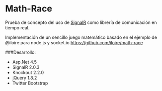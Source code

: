 Math-Race
=========

Prueba de concepto del uso de [SignalR](https://github.com/SignalR/SignalR) como librería de comunicación en tiempo real.

Implementación de un sencillo juego matemático basado en el ejemplo de @iloire para node.js y socket.io https://github.com/iloire/math-race

###Desarrollo:
* Asp.Net 4.5
* SignalR 2.0.3
* Knockout 2.2.0
* jQuery 1.8.2
* Twitter Bootstrap 